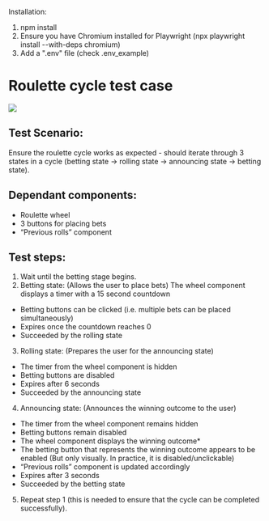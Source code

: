Installation:
1) npm install
2) Ensure you have Chromium installed for Playwright (npx playwright install --with-deps chromium)
3) Add a ".env" file (check .env_example)




# Roulette cycle test case

<img src="https://imgur.com/K2zeyVG.jpg"/>

## Test Scenario:
Ensure the roulette cycle works as expected - should iterate through 3 states in a cycle (betting state -> rolling state -> announcing state -> betting state).

## Dependant components: 
- Roulette wheel
- 3 buttons for placing bets
- “Previous rolls” component

## Test steps:

1) Wait until the betting stage begins.
2) Betting state: (Allows the user to place bets)
The wheel component displays a timer with a 15 second countdown
- Betting buttons can be clicked (i.e. multiple bets can be placed simultaneously)
- Expires once the countdown reaches 0
- Succeeded by the rolling state
3) Rolling state: (Prepares the user for the announcing state)
- The timer from the wheel component is hidden
- Betting buttons are disabled
- Expires after 6 seconds
- Succeeded by the announcing state
4) Announcing state: (Announces the winning outcome to the user)
- The timer from the wheel component remains hidden
- Betting buttons remain disabled
- The wheel component displays the winning outcome*
- The betting button that represents the winning outcome appears to be enabled (But only visually. In practice, it is disabled/unclickable)
- “Previous rolls” component is updated accordingly
- Expires after 3 seconds
- Succeeded by the betting state
5) Repeat step 1 (this is needed to ensure that the cycle can be completed successfully).

